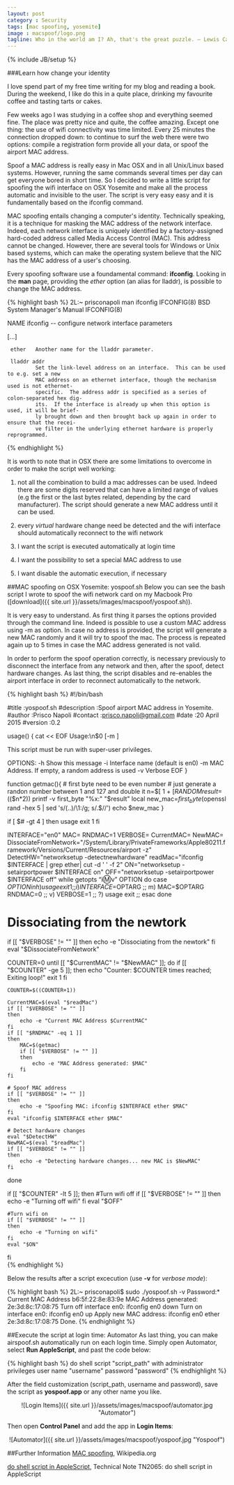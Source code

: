 ```yaml
---
layout: post
category : Security
tags: [mac spoofing, yosemite]
image : macspoof/logo.png
tagline: Who in the world am I? Ah, that's the great puzzle. ― Lewis Carroll, Alice in Wonderland
---
```

{% include JB/setup %}

###Learn how change your identity

<!--more-->

I love spend part of my free time writing for my blog and reading a book. During the weekend, I like do this in a quite place, drinking my favourite coffee and tasting tarts or cakes.

Few weeks ago I was studying in a coffee shop and everything seemed fine. The place was pretty nice and quite, the coffee amazing. Except one thing: the use of wifi connectivity was time limited. Every 25 minutes the connection dropped down: to continue to surf the web there were two options: compile a registration form provide all your data, or spoof the airport MAC address.

Spoof a MAC address is really easy in Mac OSX and in all Unix/Linux based systems. However, running the same commands several times per day can get everyone bored in short time. So I decided to write a little script for spoofing the wifi interface on OSX Yosemite and make all the process automatic and invisible to the user. The script is very easy easy and it is fundamentally based on the ifconfig command. 

MAC spoofing entails changing a computer's identity. Technically speaking, it is a technique for masking the MAC address of the network interface. Indeed, each network interface is uniquely identified by a factory-assigned hard-coded address called Media Access Control (MAC). This address cannot be changed. However, there are several tools for Windows or Unix based systems, which can make the operating system believe that the NIC has the MAC address of a user's choosing.


Every spoofing software use a foundamental command: **ifconfig**.
Looking in the **man** page, providing the *ether* option (an alias for lladdr), is possible to change the MAC address.


{% highlight bash %}
2L:~ prisconapoli man ifconfig
IFCONFIG(8)               BSD System Manager's Manual              IFCONFIG(8)

NAME
     ifconfig -- configure network interface parameters

[...]

     ether   Another name for the lladdr parameter.

     lladdr addr
             Set the link-level address on an interface.  This can be used to e.g. set a new
             MAC address on an ethernet interface, though the mechanism used is not ethernet-
             specific.  The address addr is specified as a series of colon-separated hex dig-
             its.  If the interface is already up when this option is used, it will be brief-
             ly brought down and then brought back up again in order to ensure that the recei-
             ve filter in the underlying ethernet hardware is properly reprogrammed.


{% endhighlight %}


It is worth to note that in OSX there are some limitations to overcome in order to make the script well working:

1. not all the combination to build a mac addresses can be used. Indeed there are some digits reserved that can have a limited range of values (e.g the first or the last bytes related, depending by the card manufacturer). The script should generate a new MAC address until it can be used.

2. every *virtual* hardware change need be detected and the wifi interface should automatically reconnect to the wifi network

3. I want the script is executed automatically at login time

4. I want the possibility to set a special MAC address to use

5. I want disable the automatic execution, if necessary


##MAC spoofing on OSX Yosemite: yospoof.sh
Below you can see the bash script I wrote to spoof the wifi network card on my Macbook Pro 
([download]({{ site.url }}/assets/images/macspoof/yospoof.sh)).

It is very easy to understand. As first thing it parses the options provided through the command line. Indeed is possible to use a custom MAC address using -m as option. In case no address is provided, the script will generate a new MAC randomly and it will try to spoof the mac. The process is repeated again up to 5 times in case the MAC address generated is not valid.

In order to perform the spoof operation correctly, is necessary previously to disconnect the interface from any network and then, after the spoof, detect hardware changes.
As last thing, the script disables and re-enables the airport interface in order to reconnect automatically to the network.

{% highlight bash %}
#!/bin/bash

#title                    :yospoof.sh
#description     :Spoof airport MAC address in Yosemite.
#author               :Prisco Napoli
#contact             :prisco.napoli@gmail.com
#date                   :20 April 2015
#version             :0.2

usage() {
cat << EOF
Usage:\n$0 [-m <mac-address>]

This script must be run with super-user privileges.

OPTIONS:
   -h      Show this message
   -i      Interface name (default is en0)
   -m      MAC Address. If empty, a random address is used
   -v      Verbose
EOF
} 


function getmac(){
    # first byte need to be even number
    # just generate a randon number between 1 and 127 and double it
    n=$[ 1 + $[ RANDOM % 127 ]]
    result=$(($n*2))
    printf -v first_byte "%x:" "$result"
    local new_mac=$first_byte$(openssl rand -hex 5 | sed 's/\(..\)/\1:/g; s/.$//')
    echo $new_mac
}

if [ $# -gt 4 ]
then
     usage
     exit 1
fi

INTERFACE="en0"
MAC=
RNDMAC=1
VERBOSE=
CurrentMAC=
NewMAC=
DissociateFromNetwork="/System/Library/PrivateFrameworks/Apple80211.framework/Versions/Current/Resources/airport -z"
DetectHW="networksetup -detectnewhardware"
readMac="ifconfig $INTERFACE | grep ether| cut -d ' ' -f 2"
ON="networksetup -setairportpower $INTERFACE on"
OFF="networksetup -setairportpower $INTERFACE off"
while getopts “i:m:v” OPTION
do
    case $OPTION in
         h)
             usage
             exit 1
             ;;
         i)
             INTERFACE=$OPTARG
             ;;
         m)
             MAC=$OPTARG
             RNDMAC=0
             ;;
         v)
             VERBOSE=1
             ;;
         ?)
             usage
             exit
             ;;
    esac
done

# Dissociating from the newtork
if [[ "$VERBOSE" != "" ]]
then
    echo -e "Dissociating from the newtork"
fi
eval "$DissociateFromNetwork"

COUNTER=0
until [[ "$CurrentMAC" != "$NewMAC" ]]; do
    if [[ "$COUNTER" -ge 5 ]]; then
       echo "Counter: $COUNTER times reached; Exiting loop!"
       exit 1
    fi

    COUNTER=$((COUNTER+1))

    CurrentMAC=$(eval "$readMac")
    if [[ "$VERBOSE" != "" ]]
    then
        echo -e "Current MAC Address $CurrentMAC"
    fi
    if [[ "$RNDMAC" -eq 1 ]]
    then
        MAC=$(getmac)
        if [[ "$VERBOSE" != "" ]]
        then
            echo -e "MAC Address generated: $MAC"
        fi
    fi

    # Spoof MAC address
    if [[ "$VERBOSE" != "" ]]
    then
        echo -e "Spoofing MAC: ifconfig $INTERFACE ether $MAC"
    fi
    eval "ifconfig $INTERFACE ether $MAC"

    # Detect hardware changes
    eval "$DetectHW"
    NewMAC=$(eval "$readMac")
    if [[ "$VERBOSE" != "" ]]
    then
        echo -e "Detecting hardware changes... new MAC is $NewMAC"
    fi
done

if [[ "$COUNTER" -lt 5 ]]; then
    #Turn wifi off
    if [[ "$VERBOSE" != "" ]]
    then
        echo -e "Turning off wifi"
    fi
    eval "$OFF"

    #Turn wifi on
    if [[ "$VERBOSE" != "" ]]
    then
        echo -e "Turning on wifi"
    fi
    eval "$ON"    
fi  
{% endhighlight %}



Below the results after a script excecution (use **-v** for *verbose mode*):

{% highlight bash %}
2L:~ prisconapoli$ sudo ./yospoof.sh -v
Password:*
Current MAC Address b6:5f:22:8e:83:9e
MAC Address generated: 2e:3d:8c:17:08:75
Turn off interface en0: ifconfig en0 down
Turn on interface en0: ifconfig en0 up
Apply new MAC address: ifconfig en0 ether 2e:3d:8c:17:08:75
Done.
{% endhighlight %}


##Execute the script at login time: Automator
As last thing, you can make airspoof.sh automatically run on each login time.
Simply open Automator, select **Run AppleScript**, and past the code below:

{% highlight bash %}
do shell script "script_path" with administrator privileges user name "username" password "password" 
{% endhighlight %}

After the field customization (script_path, username and password), save the script as **yospoof.app** or any other name you like.

<div style="text-align:center" markdown="1">
![Login Items]({{ site.url }}/assets/images/macspoof/automator.jpg "Automator")
</div>

Then open **Control Panel** and add the app in **Login Items**:

<div style="text-align:center" markdown="1">
![Automator]({{ site.url }}/assets/images/macspoof/yospoof.jpg "Yospoof")
</div>



##Further Information
[MAC spoofing](http://en.wikipedia.org/wiki/MAC_spoofing), Wikipedia.org

[do shell script in AppleScript](https://developer.apple.com/library/mac/technotes/tn2065/_index.html), Technical Note TN2065: do shell script in AppleScript

